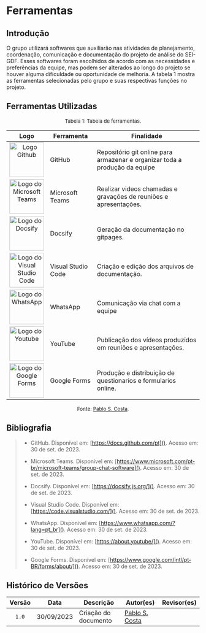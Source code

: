 # Ferramentas

## Introdução

O grupo utilizará softwares que auxiliarão nas atividades de planejamento, coordenação, comunicação e documentação do projeto de análise do SEI-GDF. Esses softwares foram escolhidos de acordo com as necessidades e preferências da equipe, mas podem ser alterados ao longo do projeto se houver alguma dificuldade ou oportunidade de melhoria. A tabela 1 mostra as ferramentas selecionadas pelo grupo e suas respectivas funções no projeto.

## Ferramentas Utilizadas

<font size="2"><p style="text-align: center">Tabela 1: Tabela de ferramentas.</p></font>

<center>

| Logo | Ferramenta | Finalidade |
| :--: | ---------- | ---------- |
| <img alt="Logo Github" src="./imagens/ferramentas/github.png" width="90"> | GitHub | Repositório git online para armazenar e organizar toda a produção da equipe |
| <img alt="Logo do Microsoft Teams" src="./imagens/ferramentas/teams.png" width="90"> | Microsoft Teams | Realizar videos chamadas e gravações de reuniões e apresentações. |
| <img alt="Logo do Docsify" src="./imagens/ferramentas/docsify.png" width="90"> | Docsify | Geração da documentação no gitpages. |
| <img alt="Logo do Visual Studio Code" src="./imagens/ferramentas/vscode.png" width="90"> | Visual Studio Code | Criação e edição dos arquivos de documentação. |
| <img alt="Logo do WhatsApp" src="./imagens/ferramentas/whatsapp.png" width="90"> | WhatsApp | Comunicação via chat com a equipe |
| <img alt="Logo do Youtube" src="./imagens/ferramentas/youtube.png" width="90"> | YouTube | Publicação dos vídeos produzidos em reuniões e apresentações. |
| <img alt="Logo do Google Forms" src="./imagens/ferramentas/google_forms.png" width="90"> | Google Forms | Produção e distribuição de questionarios e formularios online. |

</center>

<font size="2"><p style="text-align: center">Fonte: [Pablo S. Costa](https://github.com/pabloheika).</p></font>

## Bibliografia

> - GitHub. Disponível em: [https://docs.github.com/pt](). Acesso em: 30 de set. de 2023.
>
> - Microsoft Teams. Disponível em: [https://www.microsoft.com/pt-br/microsoft-teams/group-chat-software](). Acesso em: 30 de set. de 2023.
>
> - Docsify. Disponível em: [https://docsify.js.org/](). Acesso em: 30 de set. de 2023.
>
> - Visual Studio Code. Disponível em: [https://code.visualstudio.com/](). Acesso em: 30 de set. de 2023.
>
> - WhatsApp. Disponível em: [https://www.whatsapp.com/?lang=pt_br](). Acesso em: 30 de set. de 2023.
>
> - YouTube. Disponível em: [https://about.youtube/](). Acesso em: 30 de set. de 2023.
>
> - Google Forms. Disponível em: [https://www.google.com/intl/pt-BR/forms/about/](). Acesso em: 30 de set. de 2023.
>

## Histórico de Versões

| Versão | Data | Descrição | Autor(es) | Revisor(es) |
| :------: | :--------: | -------------------- | ----------------------------------------------- | ----------- |
| `1.0`  | 30/09/2023 | Criação do documento | [Pablo S. Costa](https://github.com/pabloheika) |  |
